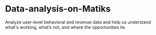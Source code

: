 # Data-analysis-on-Matiks
Analyze user-level behavioral and revenue data  and help us understand what's working, what’s not, and where the opportunities lie.
